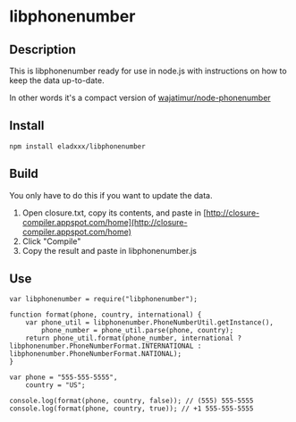 # libphonenumber

## Description
This is libphonenumber ready for use in node.js with instructions on how to keep the data up-to-date.

In other words it's a compact version of [wajatimur/node-phonenumber](https://github.com/wajatimur/node-phonenumber)

## Install
    npm install eladxxx/libphonenumber

## Build
You only have to do this if you want to update the data.

1. Open closure.txt, copy its contents, and paste in [http://closure-compiler.appspot.com/home](http://closure-compiler.appspot.com/home)
2. Click "Compile"
3. Copy the result and paste in libphonenumber.js

## Use

    var libphonenumber = require("libphonenumber");

    function format(phone, country, international) {
        var phone_util = libphonenumber.PhoneNumberUtil.getInstance(),
            phone_number = phone_util.parse(phone, country);
        return phone_util.format(phone_number, international ? libphonenumber.PhoneNumberFormat.INTERNATIONAL : libphonenumber.PhoneNumberFormat.NATIONAL);
    }

    var phone = "555-555-5555",
        country = "US";

    console.log(format(phone, country, false)); // (555) 555-5555
    console.log(format(phone, country, true)); // +1 555-555-5555

